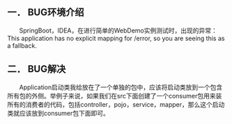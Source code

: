 ﻿## 一．	BUG环境介绍
&nbsp;  &nbsp;  &nbsp;  &nbsp;SpringBoot，IDEA，在进行简单的WebDemo实例测试时，出现的异常：This application has no explicit mapping for /error, so you are seeing this as a fallback. 
<br>


## 二．	BUG解决
&nbsp;  &nbsp;  &nbsp;  &nbsp;Application启动类我给放在了一个单独的包中，应该将启动类放到一个包含所有包的外侧。举例子来说，如果我们在src下面创建了一个consumer包用来装所有的消费者的代码，包括controller，pojo，service，mapper，那么这个启动类就应该放到consumer包下面即可。



